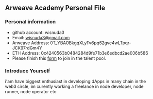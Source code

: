 ## Arweave Academy Personal File

### Personal information

- github account: wisnuda3
- Email: wisnuda3@gmail.com
- Arweave Address: 0T_YBAOBkgqXLyTv6pq62gvc4wLTpqr-JCK97rdGm4Y
- ETH Address: 0x4240563b0484284d9fe71b3e6edbcd2ae006b586
- Please finish this [form](https://docs.google.com/forms/d/e/1FAIpQLSfWA5fIIcBgmRppm3jNz5vmf9Mai_QMVil-2pO4r7YKn_Zhtw/viewform?usp=sf_link) to join in the talent pool.

### Introduce Yourself
 i'am have biggest enthusiast in developing dApps in many chain in the web3 circle, im curently working a freelance in node developer, node runner, node operator etc
